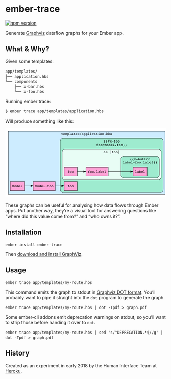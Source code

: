 # ember-trace

[![npm version](https://badge.fury.io/js/ember-trace.svg)](https://badge.fury.io/js/ember-trace)

Generate [Graphviz] dataflow graphs for your Ember app.

## What & Why?

Given some templates:

```
app/templates/
├── application.hbs
└── components
    ├── x-bar.hbs
    └── x-foo.hbs
```

Running ember trace:

```sh
$ ember trace app/templates/application.hbs
```

Will produce something like this:

![Example graph](./docs/images/example.png)

These graphs can be useful for analysing how data flows through Ember apps.
Put another way, they’re a visual tool for answering questions like “where did
this value come from?” and “who owns it?”.

## Installation

```
ember install ember-trace
```

Then [download and install GraphViz](http://graphviz.org/download/).

## Usage

```
ember trace app/templates/my-route.hbs
```

This command emits the graph to stdout in [Graphviz DOT format]. You’ll
probably want to pipe it straight into the `dot` program to generate the graph.

```
ember trace app/templates/my-route.hbs | dot -Tpdf > graph.pdf
```

Some ember-cli addons emit deprecation warnings on stdout, so you’ll want to
strip those before handing it over to `dot`.

```
ember trace app/templates/my-route.hbs | sed 's/^DEPRECATION.*$//g' | dot -Tpdf > graph.pdf
```

## History

Created as an experiment in early 2018 by the Human Interface Team at [Heroku].

[Graphviz]: http://graphviz.org/
[Graphviz DOT format]: https://www.graphviz.org/doc/info/lang.html
[Heroku]: https://heroku.com/
